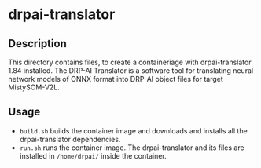 
# drpai-translator

## Description
This directory contains files, to create a containeriage with drpai-translator 1.84 installed. The DRP-AI Translator is a software tool for translating neural network models of ONNX format into DRP-AI object files for target MistySOM-V2L.
## Usage 

* `build.sh` builds the container image and downloads and installs all the drpai-translator dependencies.
* `run.sh` runs the container image. The drpai-translator and its files are installed in `/home/drpai/` inside the container.
